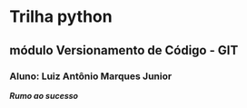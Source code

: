 # Trilha python 
## módulo Versionamento de Código - GIT 
### Aluno: Luiz Antônio Marques Junior
***Rumo ao sucesso***